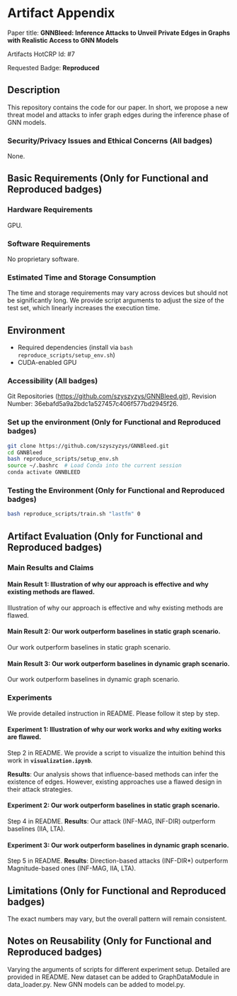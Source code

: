 # Artifact Appendix

Paper title: **GNNBleed: Inference Attacks to Unveil Private Edges in Graphs with Realistic Access to GNN Models**

Artifacts HotCRP Id: #7

Requested Badge: **Reproduced**

## Description

This repository contains the code for our paper. In short, we propose a new threat model and attacks to infer graph
edges during the inference phase of GNN models.

### Security/Privacy Issues and Ethical Concerns (All badges)

None.

## Basic Requirements (Only for Functional and Reproduced badges)

### Hardware Requirements

GPU.

### Software Requirements

No proprietary software.

### Estimated Time and Storage Consumption

The time and storage requirements may vary across devices but should not be significantly long. We provide script arguments to adjust the size of the test set, which linearly increases the execution time.

## Environment
- Required dependencies (install via `bash reproduce_scripts/setup_env.sh`)
- CUDA-enabled GPU

### Accessibility (All badges)

Git Repositories (https://github.com/szyszyzys/GNNBleed.git), Revision Number: 36ebafd5a9a2bdc1a527457c406f577bd2945f26.

### Set up the environment (Only for Functional and Reproduced badges)

```bash
git clone https://github.com/szyszyzys/GNNBleed.git
cd GNNBleed
bash reproduce_scripts/setup_env.sh
source ~/.bashrc  # Load Conda into the current session
conda activate GNNBLEED
```

### Testing the Environment (Only for Functional and Reproduced badges)

```bash
bash reproduce_scripts/train.sh "lastfm" 0
```

## Artifact Evaluation (Only for Functional and Reproduced badges)

### Main Results and Claims

#### Main Result 1: Illustration of why our approach is effective and why existing methods are flawed.

Illustration of why our approach is effective and why existing methods are flawed.

#### Main Result 2: Our work outperform baselines in static graph scenario.

Our work outperform baselines in static graph scenario.

#### Main Result 3: Our work outperform baselines in dynamic graph scenario.

Our work outperform baselines in dynamic graph scenario.

### Experiments

We provide detailed instruction in README. Please follow it step by step.

#### Experiment 1: Illustration of why our work works and why exiting works are flawed.

Step 2 in README.
We provide a script to visualize the intuition behind this work in **`visualization.ipynb`**.

**Results**: Our analysis shows that influence-based methods can infer the existence of edges. However, existing
approaches use a flawed design in their attack strategies.

#### Experiment 2: Our work outperform baselines in static graph scenario.

Step 4 in README.
**Results**: Our attack (INF-MAG, INF-DIR) outperform baselines (IIA, LTA).

#### Experiment 3: Our work outperform baselines in dynamic graph scenario.

Step 5 in README.
**Results**: Direction-based attacks (INF-DIR*) outperform Magnitude-based ones (INF-MAG, IIA, LTA).

## Limitations (Only for Functional and Reproduced badges)

The exact numbers may vary, but the overall pattern will remain consistent.

## Notes on Reusability (Only for Functional and Reproduced badges)

Varying the arguments of scripts for different experiment setup. Detailed are provided in README.
New dataset can be added to GraphDataModule in data_loader.py.
New GNN models can be added to model.py.